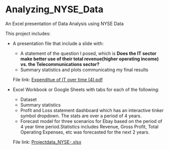 # Analyzing_NYSE_Data
An Excel presentation of Data Analysis using NYSE Data

This project includes:

- A presentation file that include a slide with:
  - A statement of the question I posed, which is 
    **Does the IT sector make better use of their total revenue(higher operating income) vs. the Telecommunications sector?** 
  - Summary statistics and plots communicating my final results
  
  
  
  File link: [Expenditue of IT over time (4).pdf](https://github.com/LanevaCobb/Analyzing_NYSE_Data//10978929/Expenditue.of.IT.over.time.4.pdf)

- Excel Workbook or Google Sheets with tabs for each of the following:
  - Dataset
  - Summary statistics
  - Profit and Loss statement dashboard which has an interactive tinker symbol dropdown. The stats are over a period of 4 years.
  - Forecast model for three scenarios for Ebay based on the period of 4 year time period.Statistics includes Revenue, Gross Profit, Total Operating Expenses, etc was       forecasted for the next 2 years.
  
  File link: [Projectdata_NYSE-.xlsx](https://github.com/LanevaCobb/Analyzing_NYSE_Data/files/10978939/Projectdata_NYSE-.xlsx)
  


